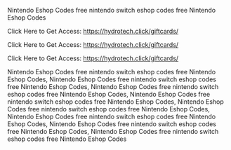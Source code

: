 Nintendo Eshop Codes free nintendo switch eshop codes free Nintendo Eshop Codes

Click Here to Get Access: https://hydrotech.click/giftcards/

Click Here to Get Access: https://hydrotech.click/giftcards/

Click Here to Get Access: https://hydrotech.click/giftcards/

Nintendo Eshop Codes free nintendo switch eshop codes free Nintendo Eshop Codes, Nintendo Eshop Codes free nintendo switch eshop codes free Nintendo Eshop Codes, Nintendo Eshop Codes free nintendo switch eshop codes free Nintendo Eshop Codes, Nintendo Eshop Codes free nintendo switch eshop codes free Nintendo Eshop Codes, Nintendo Eshop Codes free nintendo switch eshop codes free Nintendo Eshop Codes, Nintendo Eshop Codes free nintendo switch eshop codes free Nintendo Eshop Codes, Nintendo Eshop Codes free nintendo switch eshop codes free Nintendo Eshop Codes, Nintendo Eshop Codes free nintendo switch eshop codes free Nintendo Eshop Codes
